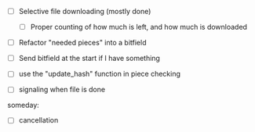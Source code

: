 - [ ] Selective file downloading (mostly done)
  - [ ] Proper counting of how much is left, and how much is downloaded

- [ ] Refactor "needed pieces" into a bitfield
- [ ] Send bitfield at the start if I have something
- [ ] use the "update_hash" function in piece checking
- [ ] signaling when file is done


someday:
- [ ] cancellation